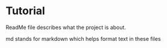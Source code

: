 # Tutorial

ReadMe file describes what the project is about.

md stands for markdown which helps format text in these files
